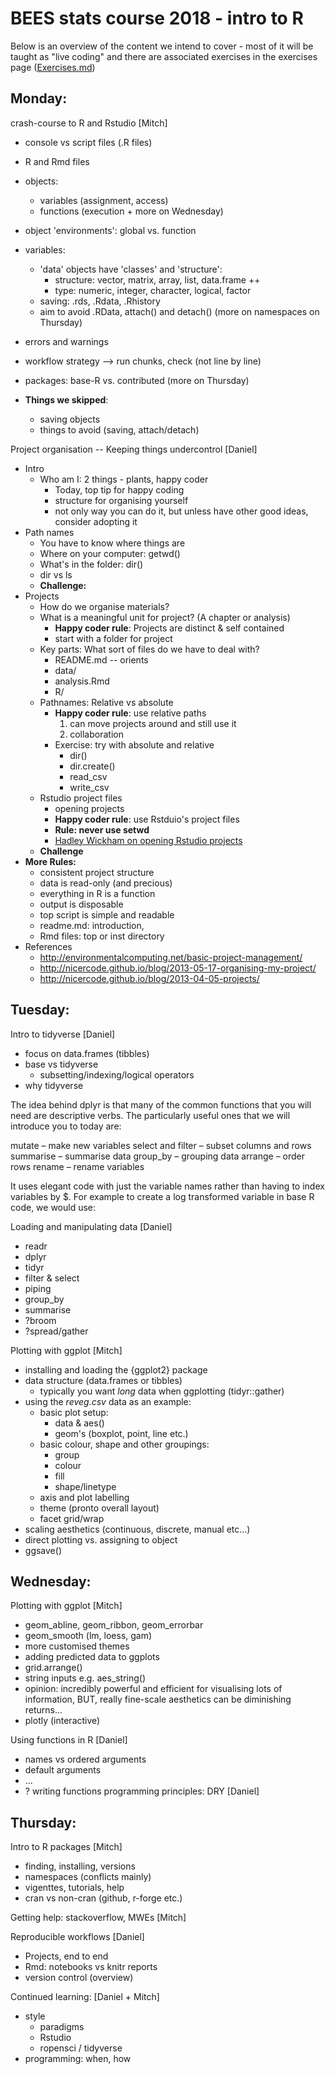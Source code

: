 # BEES stats course 2018 - intro to R
Below is an overview of the content we intend to cover - most of it will be taught as "live coding" and there are associated exercises in the exercises page ([Exercises.md](https://github.com/nicercode/2018_BEES_regression/blob/master/Exercises.md))

## Monday:

crash-course to R and Rstudio [Mitch]

- console vs script files (.R files)
- R and Rmd files
- objects:
	- variables (assignment, access)
	- functions (execution + more on Wednesday)
- object 'environments': global vs. function
- variables:
	- 'data' objects have 'classes' and 'structure':
		- structure: vector, matrix, array, list, data.frame ++ 
		- type: numeric, integer, character, logical, factor
	- saving: .rds, .Rdata, .Rhistory
	- aim to avoid .RData, attach() and detach() (more on namespaces on Thursday)
- errors and warnings
- workflow strategy --> run chunks, check (not line by line)
- packages: base-R vs. contributed (more on Thursday)

- **Things we skipped**:
	- saving objects
	- things to avoid (saving, attach/detach)

Project organisation -- Keeping things undercontrol [Daniel]

- Intro
  - Who am I: 2 things - plants, happy coder
	- Today, top tip for happy coding
	- structure for organising yourself
	- not only way you can do it, but unless have other good ideas, consider adopting it
- Path names
	- You have to know where things are
	- Where on your computer: getwd()
	- What's in the folder: dir() 
	- dir vs ls
	- **Challenge:**
- Projects
	- How do we organise materials?
	- What is a meaningful unit for project? (A chapter or analysis)
		- **Happy coder rule**: Projects are distinct & self contained
		- start with a folder for project
	- Key parts: What sort of files do we have to deal with?
		- README.md -- orients
		- data/
		- analysis.Rmd
		- R/
	- Pathnames: Relative vs absolute
		- **Happy coder rule**: use relative paths
			1. can move projects around and still use it
			2. collaboration
		- Exercise: try with absolute and relative 
			- dir() 
			- dir.create()
			- read_csv
			- write_csv
	- Rstudio project files
		- opening projects
		- **Happy coder rule**: use Rstduio's project files
		- **Rule: never use setwd**
		- [Hadley Wickham on opening Rstudio projects](https://youtu.be/boKFxBniUH0) 
	- **Challenge**
- **More Rules:**
	- consistent project structure
	- data is read-only (and precious)
	- everything in R is a function
	- output is disposable
	- top script is simple and readable
	- readme.md: introduction,
	- Rmd files: top or inst directory
- References
	- http://environmentalcomputing.net/basic-project-management/
	- http://nicercode.github.io/blog/2013-05-17-organising-my-project/
	- http://nicercode.github.io/blog/2013-04-05-projects/

## Tuesday:

Intro to tidyverse [Daniel]

- focus on data.frames (tibbles)
- base vs tidyverse
	- subsetting/indexing/logical operators
- why tidyverse

The idea behind dplyr is that many of the common functions that you will need are descriptive verbs. The particularly useful ones that we will introduce you to today are:

mutate  – make new variables
select  and  filter   – subset columns and rows 
summarise  – summarise data
group_by  – grouping data
arrange  – order rows
rename    – rename variables

It uses elegant code with just the variable names rather than having to index variables by $. For example to create a log transformed variable in base R code, we would use:

Loading and manipulating data [Daniel]

- readr
- dplyr
- tidyr
- filter & select
- piping
- group_by
- summarise
- ?broom
- ?spread/gather

Plotting with ggplot  [Mitch]

- installing and loading the {ggplot2} package
- data structure (data.frames or tibbles)
	- typically you want *long* data when ggplotting (tidyr::gather)
- using the *reveg.csv* data as an example:
    - basic plot setup:
    	- data & aes()
    	- geom's (boxplot, point, line etc.)
    - basic colour, shape and other groupings:
    	- group
    	- colour
    	- fill
    	- shape/linetype
    - axis and plot labelling
    - theme (pronto overall layout)
    - facet grid/wrap
- scaling aesthetics (continuous, discrete, manual etc...)
- direct plotting vs. assigning to object
- ggsave()

## Wednesday:

Plotting with ggplot [Mitch]

- geom_abline, geom_ribbon, geom_errorbar
- geom_smooth (lm, loess, gam)
- more customised themes
- adding predicted data to ggplots
- grid.arrange()
- string inputs e.g. aes_string()
- opinion: incredibly powerful and efficient for visualising lots of information, BUT, really fine-scale aesthetics can be diminishing returns...
- plotly (interactive)

Using functions in R [Daniel]

- names vs ordered arguments
- default arguments
- ...
- ? writing functions programming principles: DRY	 [Daniel]

## Thursday:

Intro to R packages [Mitch]

- finding, installing, versions
- namespaces (conflicts mainly)
- vigenttes, tutorials, help
- cran vs non-cran (github, r-forge etc.)

Getting help: stackoverflow, MWEs [Mitch]

Reproducible workflows [Daniel]

- Projects, end to end
- Rmd: notebooks vs knitr reports
- version control (overview)

Continued learning: [Daniel + Mitch]

- style 
	- paradigms
	- Rstudio
	- ropensci / tidyverse
- programming: when, how
